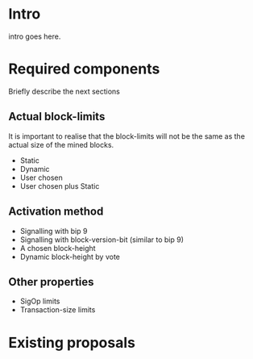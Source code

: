 # Intro

intro goes here.

# Required components

Briefly describe the next sections

## Actual block-limits

It is important to realise that the block-limits will not be the same as
the actual size of the mined blocks.

* Static
* Dynamic
* User chosen
* User chosen plus Static

## Activation method

* Signalling with bip 9
* Signalling with block-version-bit (similar to bip 9)
* A chosen block-height
* Dynamic block-height by vote

## Other properties

* SigOp limits
* Transaction-size limits



# Existing proposals


